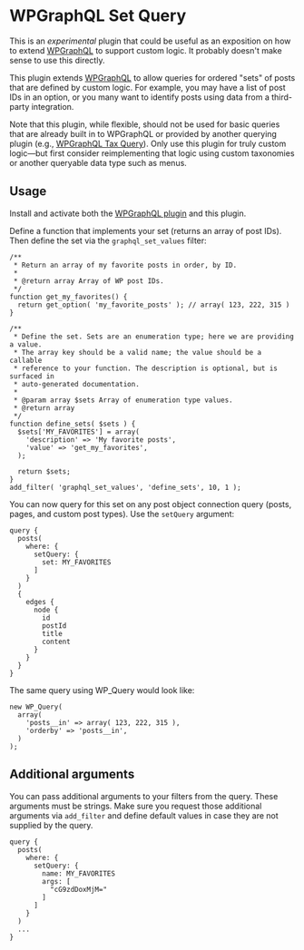 # WPGraphQL Set Query

This is an *experimental* plugin that could be useful as an exposition on how
to extend [WPGraphQL][wp-graphql] to support custom logic. It probably doesn't
make sense to use this directly.

This plugin extends [WPGraphQL][wp-graphql] to allow queries for ordered "sets"
of posts that are defined by custom logic. For example, you may have a list of
post IDs in an option, or you many want to identify posts using data from a
third-party integration.

Note that this plugin, while flexible, should not be used for basic queries that
are already built in to WPGraphQL or provided by another querying plugin (e.g.,
[WPGraphQL Tax Query][wp-graphql-tax-query]). Only use this plugin for truly
custom logic—but first consider reimplementing that logic using custom
taxonomies or another queryable data type such as menus.


## Usage

Install and activate both the [WPGraphQL plugin][wp-graphql] and this plugin.

Define a function that implements your set (returns an array of post IDs). Then
define the set via the `graphql_set_values` filter:

```
/**
 * Return an array of my favorite posts in order, by ID.
 *
 * @return array Array of WP post IDs.
 */
function get_my_favorites() {
  return get_option( 'my_favorite_posts' ); // array( 123, 222, 315 )
}

/**
 * Define the set. Sets are an enumeration type; here we are providing a value.
 * The array key should be a valid name; the value should be a callable
 * reference to your function. The description is optional, but is surfaced in
 * auto-generated documentation.
 *
 * @param array $sets Array of enumeration type values.
 * @return array
 */
function define_sets( $sets ) {
  $sets['MY_FAVORITES'] = array(
    'description' => 'My favorite posts',
    'value' => 'get_my_favorites',
  );

  return $sets;
}
add_filter( 'graphql_set_values', 'define_sets', 10, 1 );
```

You can now query for this set on any post object connection query (posts,
pages, and custom post types). Use the `setQuery` argument:

```
query {
  posts(
    where: {
      setQuery: {
        set: MY_FAVORITES
      ]
    }
  )
  {
    edges {
      node {
        id
        postId
        title
        content
      }
    }
  }
}
```

The same query using WP_Query would look like:

```
new WP_Query(
  array(
    'posts__in' => array( 123, 222, 315 ),
    'orderby' => 'posts__in',
  )
);
```


## Additional arguments

You can pass additional arguments to your filters from the query. These
arguments must be strings. Make sure you request those additional arguments
via `add_filter` and define default values in case they are not supplied by
the query.

```
query {
  posts(
    where: {
      setQuery: {
        name: MY_FAVORITES
        args: [
          "cG9zdDoxMjM="
        ]
      ]
    }
  )
  ...
}
```


[wp-graphql]: https://github.com/wp-graphql/wp-graphql
[wp-graphql-tax-query]: https://github.com/wp-graphql/wp-graphql-tax-query
